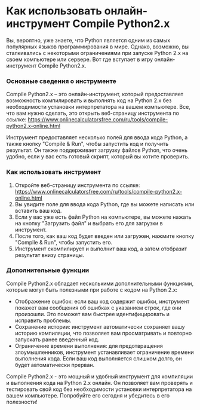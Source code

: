 Как использовать онлайн-инструмент Compile Python2.x
====================================================

Вы, вероятно, уже знаете, что Python является одним из самых популярных языков программирования в мире. Однако, возможно, вы сталкивались с некоторыми ограничениями при запуске Python 2.x на своем компьютере или сервере. Вот где вступает в игру онлайн-инструмент Compile Python2.x.

### Основные сведения о инструменте

Compile Python2.x – это онлайн-инструмент, который предоставляет возможность компилировать и выполнять код на Python 2.x без необходимости установки интерпретатора на вашем компьютере. Все, что вам нужно сделать, это открыть веб-страницу инструмента по ссылке: <https://www.onlinecalculatorsfree.com/ru/tools/compile-python2.x-online.html>

Инструмент предоставляет несколько полей для ввода кода Python, а также кнопку "Compile &amp; Run", чтобы запустить код и получить результат. Он также поддерживает загрузку файлов Python, что очень удобно, если у вас есть готовый скрипт, который вы хотите проверить.

### Как использовать инструмент

1. Откройте веб-страницу инструмента по ссылке: <https://www.onlinecalculatorsfree.com/ru/tools/compile-python2.x-online.html>
2. Вы увидите поле для ввода кода Python, где вы можете написать или вставить ваш код.
3. Если у вас уже есть файл Python на компьютере, вы можете нажать на кнопку "Загрузить файл" и выбрать его для загрузки в инструмент.
4. После того, как ваш код будет введен или загружен, нажмите кнопку "Compile &amp; Run", чтобы запустить его.
5. Инструмент скомпилирует и выполнит ваш код, а затем отобразит результат внизу страницы.

### Дополнительные функции

Compile Python2.x обладает несколькими дополнительными функциями, которые могут быть полезными при работе с кодом на Python 2.x:

- Отображение ошибок: если ваш код содержит ошибки, инструмент покажет вам сообщения об ошибках с указанием строк, где они произошли. Это поможет вам быстрее идентифицировать и исправить проблемы.
- Сохранение истории: инструмент автоматически сохраняет вашу историю компиляции, что позволяет вам просматривать и повторно запускать ранее введенный код.
- Ограничение времени выполнения: для предотвращения злоумышленников, инструмент устанавливает ограничение времени выполнения кода. Если ваш код выполняется слишком долго, он будет автоматически прерван.

Compile Python2.x - это мощный и удобный инструмент для компиляции и выполнения кода на Python 2.x онлайн. Он позволяет вам проверять и тестировать свой код без необходимости установки интерпретатора на вашем компьютере. Попробуйте его сегодня и убедитесь в его полезности!